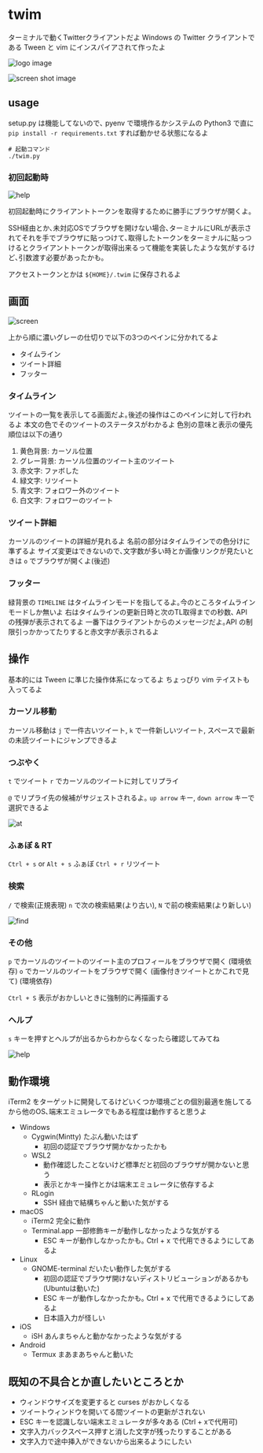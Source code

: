 # twim

ターミナルで動くTwitterクライアントだよ
Windows の Twitter クライアントである Tween と vim にインスパイアされて作ったよ


![logo image](./docs/twim_logo.png)

![screen shot image](./docs/ss_000.png)
## usage

setup.py は機能してないので､ pyenv で環境作るかシステムの Python3 で直に `pip install -r requirements.txt` すれば動かせる状態になるよ

```
# 起動コマンド
./twim.py
```

### 初回起動時

![help](./docs/ss_002.png)

初回起動時にクライアントトークンを取得するために勝手にブラウザが開くよ｡

SSH経由とか､未対応OSでブラウザを開けない場合､ターミナルにURLが表示されてそれを手でブラウザに貼っつけて､取得したトークンをターミナルに貼っつけるとクライアントトークンが取得出来るって機能を実装したような気がするけど､引数渡す必要があったかも｡

アクセストークンとかは `${HOME}/.twim` に保存されるよ
## 画面

![screen](./docs/ss_004.png)

上から順に濃いグレーの仕切りで以下の3つのペインに分かれてるよ

- タイムライン
- ツイート詳細
- フッター


### タイムライン

ツイートの一覧を表示してる画面だよ｡後述の操作はこのペインに対して行われるよ
本文の色でそのツイートのステータスがわかるよ
色別の意味と表示の優先順位は以下の通り

1. 黄色背景: カーソル位置
1. グレー背景: カーソル位置のツイート主のツイート
1. 赤文字: ファボした
1. 緑文字: リツイート
1. 青文字: フォロワー外のツイート
1. 白文字: フォロワーのツイート

### ツイート詳細

カーソルのツイートの詳細が見れるよ
名前の部分はタイムラインでの色分けに準ずるよ
サイズ変更はできないので､文字数が多い時とか画像リンクが見たいときは `o` でブラウザが開くよ(後述)

### フッター

緑背景の `TIMELINE` はタイムラインモードを指してるよ｡今のところタイムラインモードしか無いよ
右はタイムラインの更新日時と次のTL取得までの秒数､ API の残弾が表示されてるよ
一番下はクライアントからのメッセージだよ｡API の制限引っかかってたりすると赤文字が表示されるよ

## 操作

基本的には Tween に準じた操作体系になってるよ
ちょっぴり vim テイストも入ってるよ

### カーソル移動

カーソル移動は `j` で一件古いツイート, `k` で一件新しいツイート, スペースで最新の未読ツイートにジャンプできるよ

### つぶやく

`t` でツイート `r` でカーソルのツイートに対してリプライ

`@` でリプライ先の候補がサジェストされるよ｡ `up arrow` キー, `down arrow` キーで選択できるよ

![at](./docs/ss_005.png)


### ふぁぼ & RT

`Ctrl + s` or `Alt + s` ふぁぼ
`Ctrl + r` リツイート

### 検索

`/` で検索(正規表現)
`n` で次の検索結果(より古い), `N` で前の検索結果(より新しい)

![find](./docs/ss_003.png)

### その他

`p` でカーソルのツイートのツイート主のプロフィールをブラウザで開く (環境依存)
`o` でカーソルのツイートをブラウザで開く (画像付きツイートとかこれで見て) (環境依存)

`Ctrl + S` 表示がおかしいときに強制的に再描画する

### ヘルプ

`s` キーを押すとヘルプが出るからわからなくなったら確認してみてね

![help](./docs/ss_001.png)


## 動作環境

iTerm2 をターゲットに開発してるけどいくつか環境ごとの個別最適を施してるから他のOS､端末エミュレータでもある程度は動作すると思うよ

- Windows
    - Cygwin(Mintty) たぶん動いたはず
        - 初回の認証でブラウザ開かなかったかも
    - WSL2
        - 動作確認したことないけど標準だと初回のブラウザが開かないと思う
        - 表示とかキー操作とかは端末エミュレータに依存するよ
    - RLogin
        - SSH 経由で結構ちゃんと動いた気がする
- macOS
    - iTerm2 完全に動作
    - Terminal.app 一部修飾キーが動作しなかったような気がする
        - ESC キーが動作しなかったかも｡ Ctrl + x で代用できるようにしてあるよ
- Linux
    - GNOME-terminal だいたい動作した気がする
        - 初回の認証でブラウザ開けないディストリビューションがあるかも(Ubuntuは動いた)
        - ESC キーが動作しなかったかも｡ Ctrl + x で代用できるようにしてあるよ
        - 日本語入力が怪しい
- iOS
    - iSH あんまちゃんと動かなかったような気がする
- Android
    - Termux まあまあちゃんと動いた

## 既知の不具合とか直したいところとか

- ウィンドウサイズを変更すると curses がおかしくなる
- ツイートウィンドウを開いてる間ツイートの更新がされない
- ESC キーを認識しない端末エミュレータが多々ある (Ctrl + xで代用可)
- 文字入力バックスペース押すと消した文字が残ったりすることがある
- 文字入力で途中挿入ができないから出来るようにしたい
